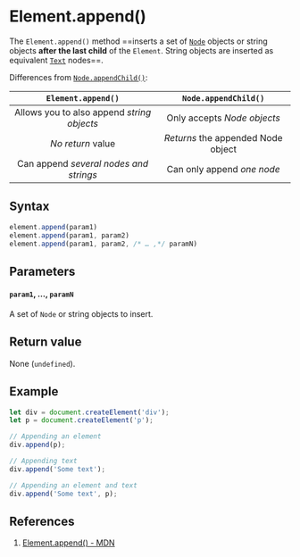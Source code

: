 # Element.append()

The `Element.append()` method ==inserts a set of [`Node`](https://developer.mozilla.org/en-US/docs/Web/API/Node) objects or string objects **after the last child** of the `Element`. String objects are inserted as equivalent [`Text`](https://developer.mozilla.org/en-US/docs/Web/API/Text) nodes==.

Differences from [`Node.appendChild()`](https://developer.mozilla.org/en-US/docs/Web/API/Node/appendChild):

|             `Element.append()`             |        `Node.appendChild()`        |
| :----------------------------------------: | :--------------------------------: |
| Allows you to also append _string objects_ |    Only accepts _Node objects_     |
|             _No return_ value              | _Returns_ the appended Node object |
|   Can append _several nodes and strings_   |     Can only append _one node_     |

## Syntax

```js
element.append(param1)
element.append(param1, param2)
element.append(param1, param2, /* … ,*/ paramN)
```

## Parameters

#### `param1`, …, `paramN`

A set of `Node` or string objects to insert.

## Return value

None (`undefined`).

## Example

```js
let div = document.createElement('div');
let p = document.createElement('p');

// Appending an element
div.append(p);

// Appending text
div.append('Some text');

// Appending an element and text
div.append('Some text', p);
```

## References

1. [Element.append() - MDN](https://developer.mozilla.org/en-US/docs/web/api/element/append)
